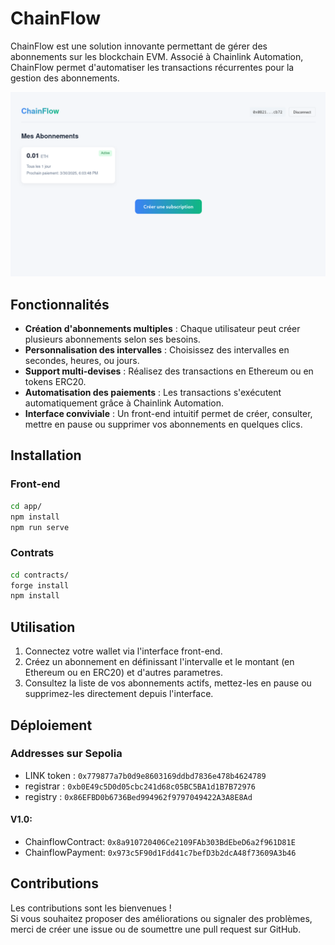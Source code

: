 # ChainFlow

ChainFlow est une solution innovante permettant de gérer des abonnements sur les blockchain EVM.
Associé à Chainlink Automation, ChainFlow permet d'automatiser les transactions récurrentes pour la gestion des abonnements.

![homepage](./img/homepage.png)

## Fonctionnalités

- **Création d'abonnements multiples** : Chaque utilisateur peut créer plusieurs abonnements selon ses besoins.
- **Personnalisation des intervalles** : Choisissez des intervalles en secondes, heures, ou jours.
- **Support multi-devises** : Réalisez des transactions en Ethereum ou en tokens ERC20.
- **Automatisation des paiements** : Les transactions s'exécutent automatiquement grâce à Chainlink Automation.
- **Interface conviviale** : Un front-end intuitif permet de créer, consulter, mettre en pause ou supprimer vos abonnements en quelques clics.

## Installation

### Front-end

```bash
cd app/
npm install
npm run serve
```

### Contrats

```bash
cd contracts/
forge install
npm install
```

## Utilisation

1. Connectez votre wallet via l'interface front-end.
2. Créez un abonnement en définissant l'intervalle et le montant (en Ethereum ou en ERC20) et d'autres parametres.
3. Consultez la liste de vos abonnements actifs, mettez-les en pause ou supprimez-les directement depuis l'interface.

## Déploiement

### Addresses sur Sepolia
- LINK token : `0x779877a7b0d9e8603169ddbd7836e478b4624789`
- registrar : `0xb0E49c5D0d05cbc241d68c05BC5BA1d1B7B72976`
- registry : `0x86EFBD0b6736Bed994962f9797049422A3A8E8Ad`

#### V1.0:
- ChainflowContract: `0x8a910720406Ce2109FAb303BdEbeD6a2f961D81E`
- ChainflowPayment: `0x973c5F90d1Fdd41c7befD3b2dcA48f73609A3b46`

## Contributions

Les contributions sont les bienvenues !  
Si vous souhaitez proposer des améliorations ou signaler des problèmes, merci de créer une issue ou de soumettre une pull request sur GitHub.

